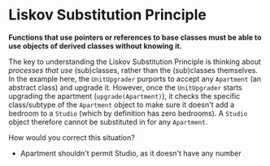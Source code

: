 # Liskov Substitution Principle

**Functions that use pointers or references to base classes must be able to use objects of derived classes without knowing it.**

The key to understanding the Liskov Substitution Principle is thinking about _processes that use_ (sub)classes, rather than the (sub)classes themselves. In the example here, the `UnitUpgrader` purports to accept any `Apartment` (an abstract class) and upgrade it. However, once the `UnitUpgrader` starts upgrading the apartment (`upgrade(Apartment)`), it checks the specific class/subtype of the `Apartment` object to make sure it doesn't add a bedroom to a `Studio` (which by definition has zero bedrooms). A `Studio` object therefore cannot be substituted in for any `Apartment`.

How would you correct this situation?

- Apartment shouldn't permit Studio, as it doesn't have any number 
